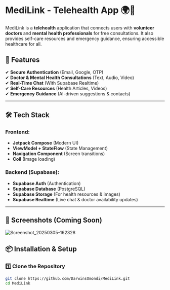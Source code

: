 # MediLink - Telehealth App 🌍💙

MediLink is a **telehealth** application that connects users with **volunteer doctors** and **mental health professionals** for free consultations. It also provides self-care resources and emergency guidance, ensuring accessible healthcare for all.  

## 🚀 Features
✔ **Secure Authentication** (Email, Google, OTP)  
✔ **Doctor & Mental Health Consultations** (Text, Audio, Video)  
✔ **Real-Time Chat** (With Supabase Realtime)  
✔ **Self-Care Resources** (Health Articles, Videos)  
✔ **Emergency Guidance** (AI-driven suggestions & contacts)  

---

## 🛠️ Tech Stack  
### **Frontend:**  
- **Jetpack Compose** (Modern UI)  
- **ViewModel + StateFlow** (State Management)  
- **Navigation Component** (Screen transitions)  
- **Coil** (Image loading)  

### **Backend (Supabase):**  
- **Supabase Auth** (Authentication)  
- **Supabase Database** (PostgreSQL)  
- **Supabase Storage** (For health resources & images)  
- **Supabase Realtime** (Live chat & doctor availability updates)  

---

## 📱 Screenshots (Coming Soon)

![Screenshot_20250305-162328](https://github.com/user-attachments/assets/dda52e59-0a3e-4bf1-b8c8-84bb94cbed1d)


## 📦 Installation & Setup  
### **1️⃣ Clone the Repository**  
```bash
git clone https://github.com/DarwinsOmondi/MediLink.git
cd MediLink
